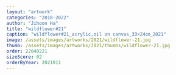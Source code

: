 ```yaml
---
layout: "artwork"
categories: "2018-2022"
author: "Jihoon Ha"
title: "wildflower#21"
caption: "wildflower#21_acrylic,oil on canvas_33×24㎝_2021"
image: /assets/images/artworks/2021/wildflower-21.jpg
thumb: /assets/images/artworks/2021/thumbs/wildflower-21.jpg
order: 22040221
sizeScore: 02
orderByYear: 2021011
---
```

